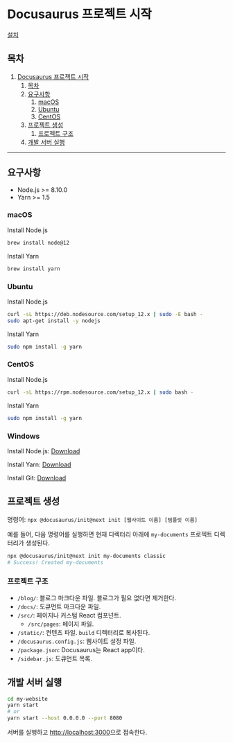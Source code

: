 # Docusaurus 프로젝트 시작

[설치](https://v2.docusaurus.io/docs/installation)

## 목차

1. [Docusaurus 프로젝트 시작](#docusaurus-프로젝트-시작)
   1. [목차](#목차)
   1. [요구사항](#요구사항)
      1. [macOS](#macos)
      1. [Ubuntu](#ubuntu)
      1. [CentOS](#centos)
   1. [프로젝트 생성](#프로젝트-생성)
      1. [프로젝트 구조](#프로젝트-구조)
   1. [개발 서버 실행](#개발-서버-실행)

---

## 요구사항

- Node.js >= 8.10.0
- Yarn >= 1.5

### macOS

Install Node.js

```bash
brew install node@12
```

Install Yarn

```bash
brew install yarn
```

### Ubuntu

Install Node.js

```bash
curl -sL https://deb.nodesource.com/setup_12.x | sudo -E bash -
sudo apt-get install -y nodejs
```

Install Yarn

```bash
sudo npm install -g yarn
```

### CentOS

Install Node.js

```bash
curl -sL https://rpm.nodesource.com/setup_12.x | sudo bash -
```

Install Yarn

```bash
sudo npm install -g yarn
```

### Windows

Install Node.js: [Download](https://nodejs.org/ko/download/)

Install Yarn: [Download](https://classic.yarnpkg.com/en/docs/install#windows-stable)

Install Git: [Download](https://git-scm.com/download/win)

## 프로젝트 생성

명령어: `npx @docusaurus/init@next init [웹사이트 이름] [템플릿 이름]`

예를 들어, 다음 명령어를 실행하면 현재 디렉터리 아래에 `my-documents` 프로젝트 디렉터리가 생성된다.

```bash
npx @docusaurus/init@next init my-documents classic
# Success! Created my-documents
```

### 프로젝트 구조

- `/blog/`: 블로그 마크다운 파일. 블로그가 필요 없다면 제거한다.
- `/docs/`: 도큐먼트 마크다운 파일.
- `/src/`: 페이지나 커스텀 React 컴포넌트.
  - `/src/pages`: 페이지 파일.
- `/static/`: 컨텐츠 파일. `build` 디렉터리로 복사된다.
- `/docusaurus.config.js`: 웹사이트 설정 파일.
- `/package.json`: Docusaurus는 React app이다.
- `/sidebar.js`: 도큐먼트 목록.

## 개발 서버 실행

```bash
cd my-website
yarn start
# or
yarn start --host 0.0.0.0 --port 8080
```

서버를 실행하고 [http://localhost:3000](http://localhost:3000)으로 접속한다.

